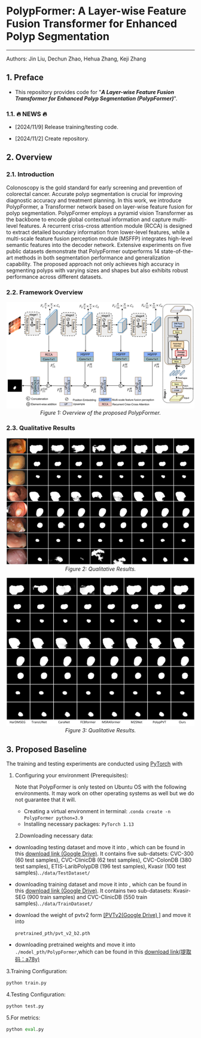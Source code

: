 # PolypFormer: A Layer-wise Feature Fusion Transformer for Enhanced Polyp Segmentation

------
Authors: Jin Liu, Dechun Zhao, Hehua Zhang, Keji Zhang 

## 1. Preface
- This repository provides code for "_**A Layer-wise Feature Fusion Transformer for Enhanced Polyp Segmentation (PolypFormer)**_". 


### 1.1. :fire: NEWS :fire:

- [2024/11/9] Release training/testing code.

- [2024/11/2] Create repository.

## 2. Overview

###  2.1. Introduction
Colonoscopy is the gold standard for early screening and prevention of colorectal cancer. Accurate polyp segmentation is crucial for improving diagnostic accuracy and treatment planning. In this work, we introduce PolypFormer, a Transformer network based on layer-wise feature fusion for polyp segmentation. PolypFormer employs a pyramid vision Transformer as the backbone to encode global contextual information and capture multi-level features. A recurrent criss-cross attention module (RCCA) is designed to extract detailed boundary information from lower-level features, while a multi-scale feature fusion perception module (MSFFP) integrates high-level semantic features into the decoder network. Extensive experiments on five public datasets demonstrate that PolypFormer outperforms 14 state-of-the-art methods in both segmentation performance and generalization capability. The proposed approach not only achieves high accuracy in segmenting polyps with varying sizes and shapes but also exhibits robust performance across different datasets.
### 2.2. Framework Overview

<p align="center">
    <img src="imgs/framework.png"/> <br />
    <em> 
    Figure 1: Overview of the proposed PolypFormer.
    </em>
</p>


### 2.3. Qualitative Results

<p align="center">
    <img src="imgs/qualitative_result_1.png"/> <br />
    <em> 
    Figure 2: Qualitative Results.
    </em>
</p>
<p align="center">
    <img src="imgs/qualitative_result_2.png"/> <br />
    <em> 
    Figure 3: Qualitative Results.
    </em>
</p>



## 3. Proposed Baseline

The training and testing experiments are conducted using [PyTorch](https://github.com/pytorch/pytorch) with 

1. Configuring your environment (Prerequisites):

   Note that PolypFormer is only tested on Ubuntu OS with the following environments. It may work on other operating systems as well but we do not guarantee that it will.

   - Creating a virtual environment in terminal: .`conda create -n PolypFormer python=3.9`
   - Installing necessary packages: `PyTorch 1.13`

   2.Downloading necessary data:

- downloading testing dataset and move it into , which can be found in this [download link (Google Drive)](https://drive.google.com/file/d/1lODorfB33jbd-im-qrtUgWnZXxB94F55/view?usp=sharing). It contains five sub-datsets: CVC-300 (60 test samples), CVC-ClinicDB (62 test samples), CVC-ColonDB (380 test samples), ETIS-LaribPolypDB (196 test samples), Kvasir (100 test samples).`./data/TestDataset/`

- downloading training dataset and move it into , which can be found in this [download link  (Google Drive)](https://drive.google.com/file/d/1o8OfBvYE6K-EpDyvzsmMPndnUMwb540R/view?usp=sharing). It contains two sub-datasets: Kvasir-SEG (900 train samples) and CVC-ClinicDB (550 train samples).`./data/TrainDataset/`

- download the weight of pvtv2 form [[PVTv2(Google Drive) ]](https://github.com/whai362/PVT/releases/tag/v2) and move it into

  `pretrained_pth/pvt_v2_b2.pth`

- downloading pretrained weights and move it into `./model_pth/PolypFormer`,which can be found in this [download link(提取码：a78y)](https://pan.baidu.com/s/19eb29-nh77Aqjxm5DIaBVg?pwd=a78y )

 3.Training Configuration:

```python
python train.py
```

4.Testing Configuration:

```python
python test.py
```

5.For metrics:

```PYTHON
python eval.py
```

